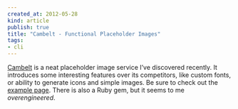 ```yaml
---
created_at: 2012-05-28 
kind: article
publish: true
title: "Cambelt - Functional Placeholder Images"
tags:
- cli
---
```


[Cambelt](http://cambelt.co) is a neat placeholder image service I’ve discovered recently. It introduces some interesting features over its competitors, like custom fonts, or ability to generate icons and simple images. Be sure to check out the [example page](http://cambelt.co/#simple-examples). There is also a Ruby gem, but it seems to me *overengineered*. 
